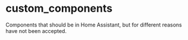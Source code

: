 # custom_components
Components that should be in Home Assistant, but for different reasons have not been accepted.
